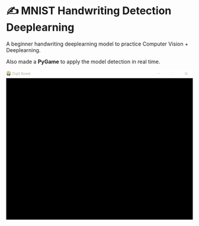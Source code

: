 # ✍ MNIST Handwriting Detection Deeplearning

A beginner handwriting deeplearning model to practice Computer Vision + Deeplearning.

Also made a **PyGame** to apply the model detection in real time.

![Preview Image](/preview.gif)
